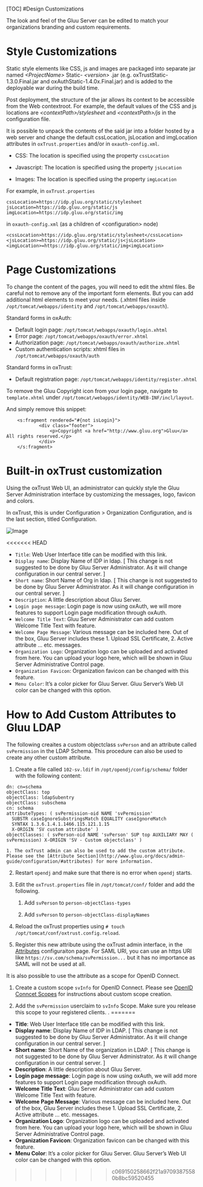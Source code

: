 
[TOC]
#Design Customizations

The look and feel of the Gluu Server can be edited to match your
organizations branding and custom requirements.

# Style Customizations

Static style elements like CSS, js and images are packaged into separate
jar named _\<ProjectName\>_ Static- _\<version\>_ .jar (e.g.
oxTrustStatic-1.3.0.Final.jar and oxAuthStatic-1.4.0x.Final.jar) and is
added to the deployable war during the build time.

Post deployment, the structure of the jar allows its context to be
accessible from the Web contextroot. For example, the default values of
the CSS and js locations are *\<contextPath\>/stylesheet* and
*\<contextPath\>/js* in the configuration file.

It is possible to unpack the contents of the said jar into a folder
hosted by a web server and change the default cssLocation, jsLocation
and imgLocation attributes in `oxTrust.properties` and/or in
`oxauth-config.xml`.

* CSS: The location is specified using the property `cssLocation`

* Javascript: The location is specified using the property `jsLocation`

* Images: The location is specified using the property `imgLocation`

For example, in `oxTrust.properties`

```
cssLocation=https://idp.gluu.org/static/stylesheet
jsLocation=https://idp.gluu.org/static/js
imgLocation=https://idp.gluu.org/static/img
```

in `oxauth-config.xml`
(as a children of \<configuration\> node)

```
<cssLocation>https://idp.gluu.org/static/stylesheet</cssLocation>
<jsLocation>=https://idp.gluu.org/static/js<jsLocation>
<imgLocation>=https://idp.gluu.org/static/img<imgLocation>
```

# Page Customizations

To change the content of the pages, you will need to edit the xhtml files. Be careful
not to remove any of the important form elements. But you can add additional html
elements to meet your needs. (.xhtml files inside `/opt/tomcat/webapps/identity` and
`/opt/tomcat/webapps/oxauth`).

Standard forms in oxAuth:

- Default login page: `/opt/tomcat/webapps/oxauth/login.xhtml`
- Error page: `/opt/tomcat/webapps/oxauth/error.xhtml`
- Authorization page: `/opt/tomcat/webapps/oxauth/authorize.xhtml`
- Custom authentication scripts: xhtml files in `/opt/tomcat/webapps/oxauth/auth`

Standard forms in oxTrust:

- Default registration page: `/opt/tomcat/webapps/identity/register.xhtml`

To remove the Gluu Copyright icon from your login page, navigate to
`template.xhtml` under `/opt/tomcat/webapps/identity/WEB-INF/incl/layout`.

And simply remove this snippet:

```
    <s:fragment rendered="#{not isLogin}">
            <div class="footer">
                <p>Copyright <a href="http://www.gluu.org">Gluu</a> All rights reserved.</p>
            </div>
    </s:fragment>
```

# Built-in oxTrust customization

Using the oxTrust Web UI, an administrator can quickly style the Gluu
Server Administration interface by customizing the messages, logo,
favicon and colors.

In oxTrust, this is under Configuration > Organization Configuration,
and is the last section, titled Configuration.

![Image](https://raw.githubusercontent.com/GluuFederation/docs/master/sources/img/WebUI_modification/oxtrust/oxTrust_GUI_mod_configuration_overview.png?raw=true)

<<<<<<< HEAD
- `Title`: Web User Interface title can be modified with this link. 
- `Display name`: Display Name of IDP in ldap. [ This change is not suggested to be done by Gluu Server Administrator. As it will change configuration in our central server. ]
- `Short name`: Short Name of Org in ldap. [ This change is not suggested to be done by Gluu Server Administrator. As it will change configuration in our central server. ]
- `Description`: A little description about Gluu Server.
- `Login page message`: Login page is now using oxAuth, we will more features to support Login page modification through oxAuth. 
- `Welcome Title Text`: Gluu Server Administrator can add custom Welcome Title Text with feature.
- `Welcome Page Message`: Various message can be included here. Out of the box, Gluu Server includes these 1. Upload SSL Certificate, 2. Active attribute … etc. messages.
- `Organization Logo`: Organization logo can be uploaded and activated from here.
You can upload your logo here, which will be shown in Gluu Server Administrative Control page. 
- `Organization Favicon`: Organization favicon can be changed with this feature. 
- `Menu Color`: It’s a color picker for Gluu Server. Gluu Server’s Web UI color can be changed with this option.

# How to Add Custom Attributes to Gluu LDAP

The following creaites a custom objectclass `svPerson` and an attribute called `svPermission` in the LDAP Schema. This procedure can also be used to create any other custom attribute.

1. Create a file called `102-sv.ldif` in `/opt/opendj/config/schema/` folder with the following content:

```
dn: cn=schema
objectClass: top
objectClass: ldapSubentry
objectClass: subschema
cn: schema
attributeTypes: ( svPermission-oid NAME 'svPermission'
  SUBSTR caseIgnoreSubstringsMatch EQUALITY caseIgnoreMatch
  SYNTAX 1.3.6.1.4.1.1466.115.121.1.15
  X-ORIGIN 'SV custom attribute' )
objectClasses: ( svPerson-oid NAME 'svPerson' SUP top AUXILIARY MAY ( svPermission) X-ORIGIN 'SV - Custom objectclass' )
```
	1. The oxTrust admin can also be used to add the custom attribute. Please see the [Attribute Section](http://www.gluu.org/docs/admin-guide/configuration/#attributes) for more information.
 
2. Restart `opendj` and make sure that there is no error when `opendj` starts.

3. Edit the `oxTrust.properties` file in `/opt/tomcat/conf/` folder and add the following.

	1. Add `svPerson` to `person-objectClass-types`

	2. Add `svPerson` to `person-objectClass-displayNames`

4. Reload the oxTrust properties using `# touch /opt/tomcat/conf/oxtrust.config.reload`.

5. Register this new attribute using the oxTrust admin interface, in the [Attributes](http://www.gluu.org/docs/admin-guide/configuration/#attributes) configuraiton page. 
For SAML URI, you can use an https URI like `https://sv.com/schema/svPermission...` but it has no importance as SAML will not be used at all.

It is also possible to use the attribute as a scope for OpenID Connect.

1. Create a custom scope `svInfo` for OpenID Connect. Please see [OpenID Conncet Scopes](http://www.gluu.org/docs/admin-guide/openid-connect/#scopes) for instructions about custom scope creation.

2. Add the `svPermission` userclaim to `svInfo` Scope. Make sure you release this scope to your registered clients.
.
=======
- __Title__: Web User Interface title can be modified with this link. 
- __Display name__: Display Name of IDP in LDAP. [ This change is not
  suggested to be done by Gluu Server Administrator. As it will change
configuration in our central server. ]
- __Short name__: Short Name of the organization in LDAP. [ This change is not suggested to be done by Gluu Server Administrator. As it will change configuration in our central server. ]
- __Description__: A little description about Gluu Server.
- __Login page message__: Login page is now using oxAuth, we will add more features to support Login page modification through oxAuth. 
- __Welcome Title Text__: Gluu Server Administrator can add custom Welcome Title Text with feature.
- __Welcome Page Message__: Various message can be included here. Out of the box, Gluu Server includes these 1. Upload SSL Certificate, 2. Active attribute … etc. messages.
- __Organization Logo__: Organization logo can be uploaded and activated
  from here. You can upload your logo here, which will be shown in Gluu
Server Administrative Control page.
- __Organization Favicon__: Organization favicon can be changed with
  this feature.
- __Menu Color__: It’s a color picker for Gluu Server. Gluu Server’s Web
  UI color can be changed with this option.

>>>>>>> c069150258662f21a97093875580b8bc59520455
